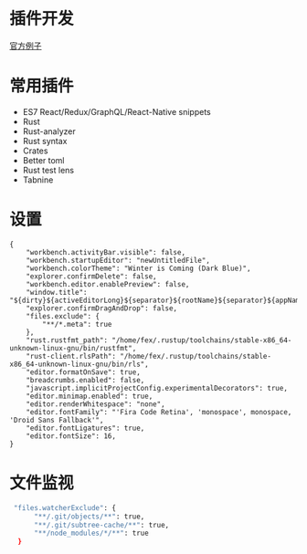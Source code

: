 # 插件开发

[官方例子](https://code.visualstudio.com/docs/extensions/yocode)  

# 常用插件

  * ES7 React/Redux/GraphQL/React-Native snippets
  * Rust
  * Rust-analyzer
  * Rust syntax
  * Crates
  * Better toml
  * Rust test lens
  * Tabnine

# 设置

```
{
    "workbench.activityBar.visible": false,
    "workbench.startupEditor": "newUntitledFile",
    "workbench.colorTheme": "Winter is Coming (Dark Blue)",
    "explorer.confirmDelete": false,
    "workbench.editor.enablePreview": false,
    "window.title": "${dirty}${activeEditorLong}${separator}${rootName}${separator}${appName}",
    "explorer.confirmDragAndDrop": false,
    "files.exclude": {
        "**/*.meta": true
    },
    "rust.rustfmt_path": "/home/fex/.rustup/toolchains/stable-x86_64-unknown-linux-gnu/bin/rustfmt",
    "rust-client.rlsPath": "/home/fex/.rustup/toolchains/stable-x86_64-unknown-linux-gnu/bin/rls",
    "editor.formatOnSave": true,
    "breadcrumbs.enabled": false,
    "javascript.implicitProjectConfig.experimentalDecorators": true,
    "editor.minimap.enabled": true,
    "editor.renderWhitespace": "none",
    "editor.fontFamily": "'Fira Code Retina', 'monospace', monospace, 'Droid Sans Fallback'",
    "editor.fontLigatures": true,
    "editor.fontSize": 16,
}
```
# 文件监视
```bash
 "files.watcherExclude": {
      "**/.git/objects/**": true,
      "**/.git/subtree-cache/**": true,
      "**/node_modules/*/**": true
  }
```